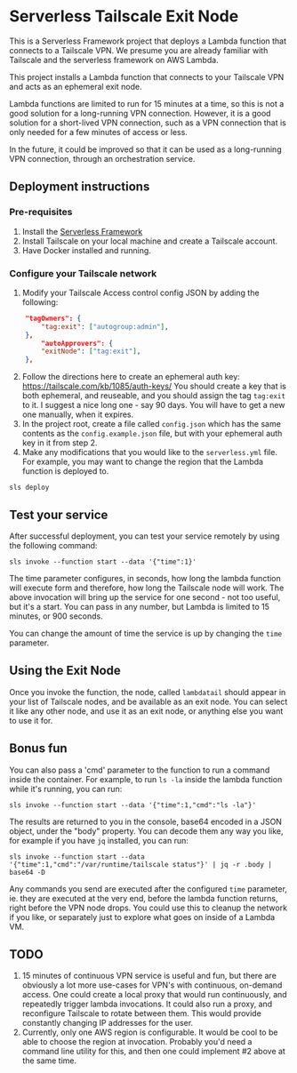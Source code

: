 # Serverless Tailscale Exit Node

This is a Serverless Framework project that deploys a Lambda function that connects to a Tailscale VPN. We presume you are already familiar with Tailscale and the serverless framework on AWS Lambda.

This project installs a Lambda function that connects to your Tailscale VPN and acts as an ephemeral exit node.

Lambda functions are limited to run for 15 minutes at a time, so this is not a good solution for a long-running VPN connection. However, it is a good solution for a short-lived VPN connection, such as a VPN connection that is only needed for a few minutes of access or less.

In the future, it could be improved so that it can be used as a long-running VPN connection, through an orchestration service.

## Deployment instructions

### Pre-requisites

1. Install the [Serverless Framework](https://www.serverless.com/framework/docs/getting-started/)
2. Install Tailscale on your local machine and create a Tailscale account.
3. Have Docker installed and running.

### Configure your Tailscale network

1. Modify your Tailscale Access control config JSON by adding the following:

```json
	"tagOwners": {
		"tag:exit": ["autogroup:admin"],
	},
        "autoApprovers": {
		"exitNode": ["tag:exit"],
	},
```

2. Follow the directions here to create an ephemeral auth key: https://tailscale.com/kb/1085/auth-keys/ You should create a key that is both ephemeral, and reuseable, and you should assign the tag `tag:exit` to it. I suggest a nice long one - say 90 days. You will have to get a new one manually, when it expires.
3. In the project root, create a file called `config.json` which has the same contents as the `config.example.json` file, but with your ephemeral auth key in it from step 2.
4. Make any modifications that you would like to the `serverless.yml` file. For example, you may want to change the region that the Lambda function is deployed to.

```
sls deploy
```

## Test your service

After successful deployment, you can test your service remotely by using the following command:

```
sls invoke --function start --data '{"time":1}'
```

The time parameter configures, in seconds, how long the lambda function will execute form and therefore, how long the Tailscale node will work. The above invocation will bring up the service for one second - not too useful, but it's a start. You can pass in any number, but Lambda is limited to 15 minutes, or 900 seconds.

You can change the amount of time the service is up by changing the `time` parameter.

## Using the Exit Node

Once you invoke the function, the node, called `lambdatail` should appear in your list of Tailscale nodes, and be available as an exit node. You can select it like any other node, and use it as an exit node, or anything else you want to use it for.

## Bonus fun

You can also pass a 'cmd' parameter to the function to run a command inside the container. For example, to run `ls -la` inside the lambda function while it's running, you can run:

```
sls invoke --function start --data '{"time":1,"cmd":"ls -la"}'
```

The results are returned to you in the console, base64 encoded in a JSON object, under the "body" property. You can decode them any way you like, for example if you have `jq` installed, you can run:

```
sls invoke --function start --data '{"time":1,"cmd":"/var/runtime/tailscale status"}' | jq -r .body | base64 -D
```

Any commands you send are executed after the configured `time` parameter, ie. they are executed at the very end, before the lambda function returns, right before the VPN node drops. You could use this to cleanup the network if you like, or separately just to explore what goes on inside of a Lambda VM.

## TODO

1. 15 minutes of continuous VPN service is useful and fun, but there are obviously a lot more use-cases for VPN's with continuous, on-demand access. One could create a local proxy that would run continuously, and repeatedly trigger lambda invocations. It could also run a proxy, and reconfigure Tailscale to rotate between them. This would provide constantly changing IP addresses for the user.
2. Currently, only one AWS region is configurable. It would be cool to be able to choose the region at invocation. Probably you'd need a command line utility for this, and then one could implement #2 above at the same time.
